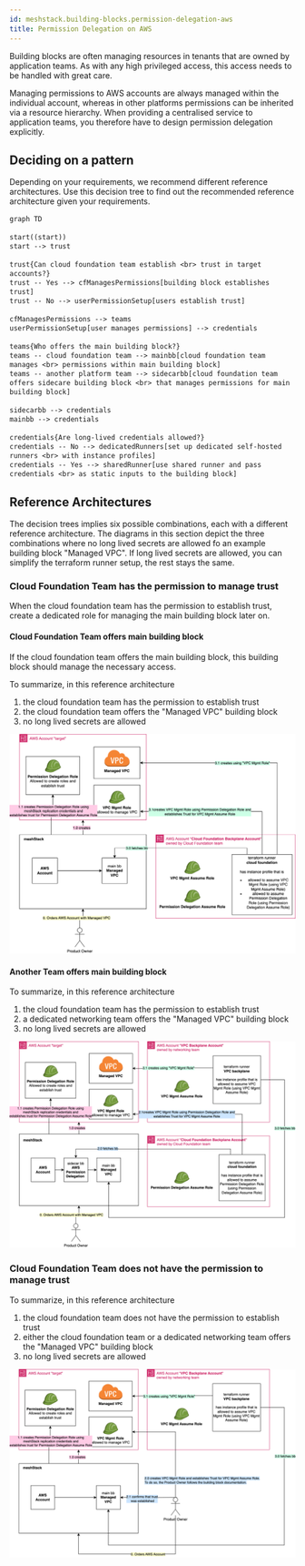 ```yaml
---
id: meshstack.building-blocks.permission-delegation-aws
title: Permission Delegation on AWS
---
```


Building blocks are often managing resources in tenants that are owned by application teams.
As with any high privileged access, this access needs to be handled with great care.

Managing permissions to AWS accounts are always managed within the individual account, whereas in other platforms permissions can be inherited via a resource hierarchy. 
When providing a centralised service to application teams, you therefore have to design permission delegation explicitly.

## Deciding on a pattern

Depending on your requirements, we recommend different reference architectures.
Use this decision tree to find out the recommended reference architecture given your requirements.

```mermaid
graph TD

start((start))
start --> trust

trust{Can cloud foundation team establish <br> trust in target accounts?}
trust -- Yes --> cfManagesPermissions[building block establishes trust]
trust -- No --> userPermissionSetup[users establish trust]

cfManagesPermissions --> teams
userPermissionSetup[user manages permissions] --> credentials

teams{Who offers the main building block?}
teams -- cloud foundation team --> mainbb[cloud foundation team manages <br> permissions within main building block]
teams -- another platform team --> sidecarbb[cloud foundation team offers sidecare building block <br> that manages permissions for main building block]

sidecarbb --> credentials
mainbb --> credentials

credentials{Are long-lived credentials allowed?}
credentials -- No --> dedicatedRunners[set up dedicated self-hosted runners <br> with instance profiles]
credentials -- Yes --> sharedRunner[use shared runner and pass credentials <br> as static inputs to the building block] 
```

## Reference Architectures

The decision trees implies six possible combinations, each with a different reference architecture.
The diagrams in this section depict the three combinations where no long lived secrets are allowed fo an example building block "Managed VPC".
If long lived secrets are allowed, you can simplify the terraform runner setup, the rest stays the same.

### Cloud Foundation Team has the permission to manage trust

When the cloud foundation team has the permission to establish trust, create a dedicated role for managing the main building block later on.

#### Cloud Foundation Team offers main building block

If the cloud foundation team offers the main building block, this building block should manage the necessary access.

To summarize, in this reference architecture

1. the cloud foundation team has the permission to establish trust
2. the cloud foundation team offers the "Managed VPC" building block
3. no long lived secrets are allowed

![Reference Architecture for building block offered by cloud foundation team when no long lived secrets are allowed and the cloud foundation team has permission to establish trust](assets/building-blocks/cf-nocred-trust.png)

#### Another Team offers main building block

To summarize, in this reference architecture

1. the cloud foundation team has the permission to establish trust
2. a dedicated networking team offers the "Managed VPC" building block
3. no long lived secrets are allowed

![Reference Architecture for building block offered by dedicated team when no long lived secrets are allowed and the cloud foundation team has permission to establish trust](assets/building-blocks/ded-nocred-trust.png)

### Cloud Foundation Team does not have the permission to manage trust

To summarize, in this reference architecture

1. the cloud foundation team does not have the permission to establish trust
2. either the cloud foundation team or a dedicated networking team offers the "Managed VPC" building block
3. no long lived secrets are allowed

![Reference Architecture for no long lived secrets are allowed and the cloud foundation team does not have permission to establish trust](assets/building-blocks/ded-nocred-notrust.png)
